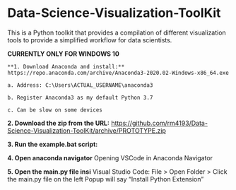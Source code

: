 # Data-Science-Visualization-ToolKit
This is a Python toolkit that provides a compilation of different visualization tools to provide a simplified workflow for data scientists.

**CURRENTLY ONLY FOR WINDOWS 10**

    **1. Download Anaconda and install:** https://repo.anaconda.com/archive/Anaconda3-2020.02-Windows-x86_64.exe
  
    a. Address: C:\Users\ACTUAL_USERNAME\anaconda3
 
    b. Register Anaconda3 as my default Python 3.7
 
    c. Can be slow on some devices

**2.  Download the zip from the URL:** https://github.com/rm4193/Data-Science-Visualization-ToolKit/archive/PROTOTYPE.zip

**3. Run the example.bat script:**

**4. Open anaconda navigator**
Opening VSCode in Anaconda Navigator

**5. Open the main.py file insi**
Visual Studio Code: File > Open Folder > 
Click the main.py file on the left
Popup will say “Install Python Extension”
